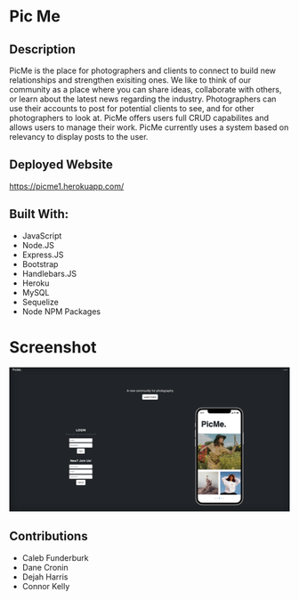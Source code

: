 # Pic Me 

## Description
PicMe is the place for photographers and clients to connect to build new relationships and strengthen exisiting ones. We like to think of our community as a place where you can share ideas, collaborate with others, or learn about the latest news regarding the industry. Photographers can use their accounts to post for potential clients to see, and for other photographers to look at. PicMe offers users full CRUD capabilites and allows users to manage their work. PicMe currently uses a system based on relevancy to display posts to the user.

## Deployed Website

https://picme1.herokuapp.com/

## Built With:

- JavaScript
- Node.JS
- Express.JS
- Bootstrap
- Handlebars.JS
- Heroku
- MySQL
- Sequelize
- Node NPM Packages

# Screenshot

![Screenshot of website](./public/assets/picme-screenshot.png)

## Contributions

- Caleb Funderburk
- Dane Cronin
- Dejah Harris
- Connor Kelly